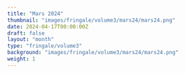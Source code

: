 ```yaml
---
title: "Mars 2024"
thumbnail: "images/fringale/volume3/mars24/mars24.png"
date: 2024-04-17T00:00:00Z
draft: false
layout: "month"
type: "fringale/volume3"
background: "images/fringale/volume3/mars24/mars24.png"
weight: 1
---
```

